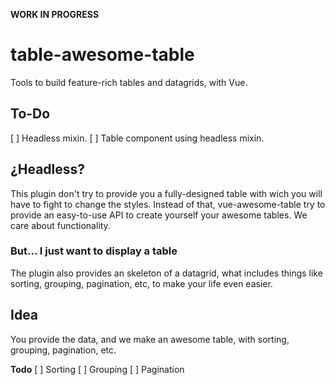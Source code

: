 **WORK IN PROGRESS**

# table-awesome-table

Tools to build feature-rich tables and datagrids, with Vue.

## To-Do

[ ] Headless mixin.
[ ] Table component using headless mixin.

## ¿Headless?

This plugin don't try to provide you a fully-designed table with wich you will have to fight to change the styles. Instead of that, vue-awesome-table try to provide an easy-to-use API to create yourself your awesome tables. We care about functionality.

### But... I just want to display a table

The plugin also provides an skeleton of a datagrid, what includes things like sorting, grouping, pagination, etc, to make your life even easier.

## Idea

You provide the data, and we make an awesome table, with sorting, grouping, pagination, etc.

**Todo**
[ ] Sorting
[ ] Grouping
[ ] Pagination
